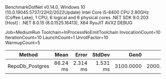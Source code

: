 
BenchmarkDotNet v0.14.0, Windows 10 (10.0.19045.5737/22H2/2022Update)
Intel Core i5-8400 CPU 2.80GHz (Coffee Lake), 1 CPU, 6 logical and 6 physical cores
.NET SDK 9.0.203
  [Host] : .NET 8.0.15 (8.0.1525.16413), X64 RyuJIT AVX2 DEBUG

Job=MediumRun  Toolchain=InProcessNoEmitToolchain  InvocationCount=10  
IterationCount=10  LaunchCount=1  UnrollFactor=10  
WarmupCount=5  

 Method          | Mean     | Error    | StdDev   | Gen0      | Gen1      | Gen2     | Allocated |
---------------- |---------:|---------:|---------:|----------:|----------:|---------:|----------:|
 RepoDb_Postgres | 86.24 ms | 2.314 ms | 1.531 ms | 3100.0000 | 2000.0000 | 500.0000 |  16.52 MB |
